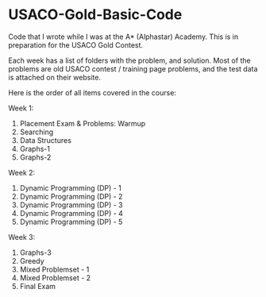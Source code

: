 # USACO-Gold-Basic-Code
Code that I wrote while I was at the A* (Alphastar) Academy. This is in preparation for the USACO Gold Contest.

Each week has a list of folders with the problem, and solution. Most of the problems are old USACO contest / training page problems, and the test data is attached on their website.

Here is the order of all items covered in the course:

Week 1:
  1. Placement Exam & Problems: Warmup
  2. Searching
  3. Data Structures
  4. Graphs-1
  5. Graphs-2

Week 2: 
  1. Dynamic Programming (DP) - 1
  2. Dynamic Programming (DP) - 2
  3. Dynamic Programming (DP) - 3
  4. Dynamic Programming (DP) - 4
  5. Dynamic Programming (DP) - 5
  
Week 3:
  1. Graphs-3 
  2. Greedy
  3. Mixed Problemset - 1
  4. Mixed Problemset - 2
  5. Final Exam
